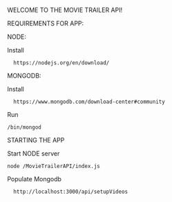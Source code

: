 WELCOME TO THE MOVIE TRAILER API!

REQUIREMENTS FOR APP:

NODE:
 
  Install
  
      https://nodejs.org/en/download/
      
MONGODB:

  Install

      https://www.mongodb.com/download-center#community

  Run
    
    /bin/mongod
    
STARTING THE APP
    
Start NODE server

    node /MovieTrailerAPI/index.js
    
Populate Mongodb

      http://localhost:3000/api/setupVideos
